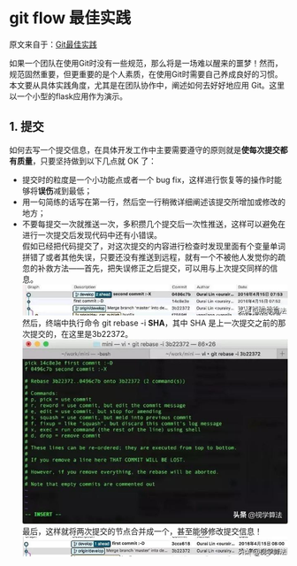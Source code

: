 # git flow 最佳实践
原文来自于：[Git最佳实践](https://www.toutiao.com/a6761272651877974542/?timestamp=1574354300&app=news_article&group_id=6761272651877974542&req_id=2019112200381901002607901636236FA1)  

如果一个团队在使用Git时没有一些规范，那么将是一场难以醒来的噩梦！然而，规范固然重要，但更重要的是个人素质，在使用Git时需要自己养成良好的习惯。本文要从具体实践角度，尤其是在团队协作中，阐述如何去好好地应用 Git。这里以一个小型的flask应用作为演示。

## 1. 提交
如何去写一个提交信息，在具体开发工作中主要需要遵守的原则就是**使每次提交都有质量**，只要坚持做到以下几点就 OK 了：
- 提交时的粒度是一个小功能点或者一个 bug fix，这样进行恢复等的操作时能够将**误伤**减到最低；
- 用一句简练的话写在第一行，然后空一行稍微详细阐述该提交所增加或修改的地方；
- 不要每提交一次就推送一次，多积攒几个提交后一次性推送，这样可以避免在进行一次提交后发现代码中还有小错误。  
假如已经把代码提交了，对这次提交的内容进行检查时发现里面有个变量单词拼错了或者其他失误，只要还没有推送到远程，就有一个不被他人发觉你的疏忽的补救方法——首先，把失误修正之后提交，可以用与上次提交同样的信息。  
![git graph](./images/git-history.jpeg)
然后，终端中执行命令 git rebase -i **SHA**，其中 SHA 是上一次提交之前的那次提交的，在这里是3b22372。
![git graph](./images/git-rebase-01.jpeg)
最后，这样就将两次提交的节点合并成一个，甚至能够修改提交信息！
![git graph](./images/git-history-02.jpeg)